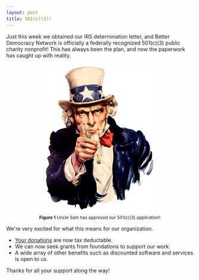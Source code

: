```yaml
---
layout: post
title: 501(c)(3)!
---
```


Just this week we obtained our IRS determination letter, and Better Democracy Network is officially a federally recognized 501(c)(3) public charity nonprofit!
This has always been the plan, and now the paperwork has caught up with reality.

<center>
<img src='https://raw.githubusercontent.com/better-dem/better-dem.github.io/master/images/uncle_sam_thumbs_up.png' width='300px'><br>
<small><b>Figure 1</b> Uncle Sam has approved our 501(c)(3) application!</small></center>

We're very excited for what this means for our organization.
<ul>
<li><a href='https://www.demportal.org/donate/'>Your donations</a> are now tax deductable.</li>
<li>We can now seek grants from foundations to support our work.</li>
<li>A wide array of other benefits such as discounted software and services is open to us.</li>
</ul>

Thanks for all your support along the way!
